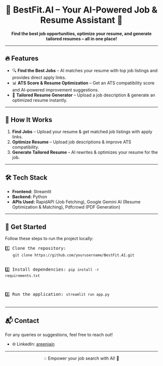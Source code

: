 <h1 align="center">🚀 BestFit.AI – Your AI-Powered Job & Resume Assistant 🎯</h1>

<p align="center">
    <b>Find the best job opportunities, optimize your resume, and generate tailored resumes – all in one place!</b>
</p>

<hr>

<h2>🔥 Features</h2>
<ul>
    <li>🔍 <b>Find the Best Jobs</b> – AI matches your resume with top job listings and provides direct apply links.</li>
    <li>📊 <b>ATS Score & Resume Optimization</b> – Get an ATS compatibility score and AI-powered improvement suggestions.</li>
    <li>📝 <b>Tailored Resume Generator</b> – Upload a job description & generate an optimized resume instantly.</li>
</ul>

<hr>

<h2>📌 How It Works</h2>
<ol>
    <li><b>Find Jobs</b> – Upload your resume & get matched job listings with apply links.</li>
    <li><b>Optimize Resume</b> – Upload job descriptions & improve ATS compatibility.</li>
    <li><b>Generate Tailored Resume</b> – AI rewrites & optimizes your resume for the job.</li>
</ol>

<hr>

<h2>🛠 Tech Stack</h2>
<ul>
    <li><b>Frontend:</b> Streamlit</li>
    <li><b>Backend:</b> Python</li>
    <li><b>APIs Used:</b> RapidAPI (Job Fetching), Google Gemini AI (Resume Optimization & Matching), Pdfcrowd (PDF Generation)</li>
</ul>

<hr>

<h2>🎯 Get Started</h2>
<p>Follow these steps to run the project locally:</p>
<pre>
1️⃣ Clone the repository:
   <code>git clone https://github.com/yourusername/BestFit.AI.git</code>

2️⃣ Install dependencies:
   <code>pip install -r requirements.txt</code>

3️⃣ Run the application:
   <code>streamlit run app.py</code>
</pre>

<hr>

<h2>📬 Contact</h2>
<p>For any queries or suggestions, feel free to reach out!</p>
<ul>
    <li>🌐 LinkedIn: <a href="https://www.linkedin.com/in/areenjain" target="_blank">areenjain</a></li>
</ul>

<hr>

<p align="center">💡 Empower your job search with AI! 🚀</p>

